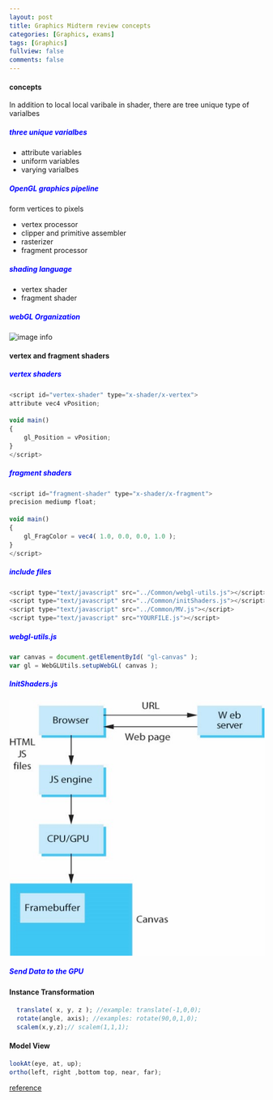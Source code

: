 ```yaml
---
layout: post
title: Graphics Midterm review concepts
categories: [Graphics, exams]
tags: [Graphics]
fullview: false
comments: false
---
```

#### concepts
In addition to local local varibale in shader, there are tree unique type of varialbes
##### <span style="color:blue">three unique varialbes</span>
- attribute variables
- uniform variables
- varying varialbes

##### <span style="color:blue">OpenGL graphics pipeline</span>
form vertices to pixels
- vertex processor
- clipper and primitive assembler
- rasterizer
- fragment processor

##### <span style="color:blue">shading language</span>

- vertex shader
- fragment shader

##### <span style="color:blue">webGL Organization</span>

![image info](https://github.com/scao7/dbyll/tree/gh-pages/assets/media/graphics/Picture1.jpg)

#### vertex and fragment shaders
##### <span style="color:blue">vertex shaders</span>
```JavaScript
<script id="vertex-shader" type="x-shader/x-vertex">
attribute vec4 vPosition;

void main()
{
    gl_Position = vPosition;
}
</script>
```
##### <span style="color:blue">fragment shaders</span>
```JavaScript
<script id="fragment-shader" type="x-shader/x-fragment">
precision mediump float;

void main()
{
    gl_FragColor = vec4( 1.0, 0.0, 0.0, 1.0 );
}
</script>

```
##### <span style="color:blue">include files</span>
```JavaScript
<script type="text/javascript" src="../Common/webgl-utils.js"></script>
<script type="text/javascript" src="../Common/initShaders.js"></script>
<script type="text/javascript" src="../Common/MV.js"></script>
<script type="text/javascript" src="YOURFILE.js"></script>
```
##### <span style="color:blue">webgl-utils.js</span>
```JavaScript
var canvas = document.getElementById( "gl-canvas" );    
var gl = WebGLUtils.setupWebGL( canvas );
```
##### <span style="color:blue">InitShaders.js</span>
![init shaders](../assets/media/graphics/Picture1.jpg)
##### <span style="color:blue">Send Data to the GPU</span>

#### Instance Transformation

```JavaScript
  translate( x, y, z ); //example: translate(-1,0,0);
  rotate(angle, axis); //examples: rotate(90,0,1,0);
  scalem(x,y,z);// scalem(1,1,1);
```

#### Model View

```JavaScript
lookAt(eye, at, up);
ortho(left, right ,bottom top, near, far);

```

[reference](https://www.cs.unm.edu/~angel/WebGL/7E/  )
